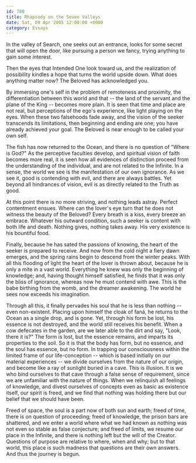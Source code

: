 ```yaml
---
id: 780
title: Rhapsody on the Seven Valleys
date: Sat, 09 Apr 2005 12:00:00 +0000
category: Essays
---
```


In the valley of Search, one seeks out an entrance, looks for some
secret that will open the door, like pursuing a person we fancy, trying
anything to gain some interest.

Then the eyes that Intended One look toward us, and the realization of
possibility kindles a hope that turns the world upside down.  What does
anything matter now?  The Beloved has acknowledged you.

By immersing one's self in the problem of remoteness and proximity, the
differentiation between this world and that -- the land of the servant
and the plane of the King -- becomes more plain.  It is seen that time
and place are not real, but perceptions of the ego's experience, like
light playing on the eyes.  When these two falsehoods fade away, and the
vision of the seeker transcends its limitations, then beginning and
ending are one; you have already achieved your goal.  The Beloved is
near enough to be called your own self.

The fish has now returned to the Ocean, and there is no question of
"Where is God?"  As the perceptive faculties develop, and spiritual
vision of faith becomes more real, it is seen how all evidences of
distinction proceed from the understanding of the individual, and are
not related to the Infinite.  In a sense, the world we see is the
manifestation of our own ignorance.  As we see it, good is contending
with evil, and there are always battles.  Yet beyond all hindrances of
vision, evil is as directly related to the Truth as good.

At this point there is no more striving, and nothing leads astray.
Perfect contentment ensues.  Where can the lover's eye turn that he does
not witness the beauty of the Beloved?  Every breath is a kiss, every
breeze an embrace.  Whatever his outward condition, such a seeker is
content with both life and death.  Nothing gives, nothing takes away.
His very existence is his bountiful food.

Finally, because he has sated the passions of knowing, the heart of the
seeker is prepared to receive.  And now from the cold night a fiery dawn
emerges, and the spring rains begin to descend from the winter peaks.
With all this flooding of light the heart of the lover is thrown about,
because he is only a mite in a vast world.  Everything he knew was only
the beginning of knowledge; and, having thought himself satisfied, he
finds that it was only the bliss of ignorance, whereas now he must
contend with awe.  This is the babe birthing from the womb, and the
dreamer awakening.  The world he sees now exceeds his imagination.

Through all this, it finally pervades his soul that he is less than
nothing -- even non-existent.  Placing upon himself the cloak of faná,
he returns to the Ocean as a single drop, and is gone.  Yet, through his
form be lost, his essence is not destroyed, and the world still receives
his benefit.  When a cow defecates in the garden, are we later able to
the dirt and say, "Look, there it is?"  The form is lost, but the
essence remains, and imparts its properties to the soil.  So it is that
the body has form, but no essence, and the soul has essence, but no
form.  In trapping our consciousness within the limited frame of our
life-conception -- which is based initially on our material experiences
-- we divide ourselves from the nature of our origin, and become like a
ray of sunlight buried in a cave.  This is illusion.  It is we who bind
ourselves to that cave through a false sense of requirement, since we
are unfamiliar with the nature of things.  When we relinquish all
feelings of knowledge, and divest ourselves of concepts even as basic as
existence itself, our spirit is freed, and we find that nothing was
holding there but our belief that we should have been.

Freed of space, the soul is a part now of both sun and earth; freed of
time, there is on question of proceeding; freed of knowledge, the prison
bars are shattered, and we enter a world where what we had known as
nothing was not even so stable as false conjecture; and freed of limits,
we resume our place in the Infinite, and there is nothing left but the
will of the Creator.  Questions of purpose are relative to where, when
and why; but to that world, this place is such madness that questions
are their own answers.  And thus the journey is begun.


